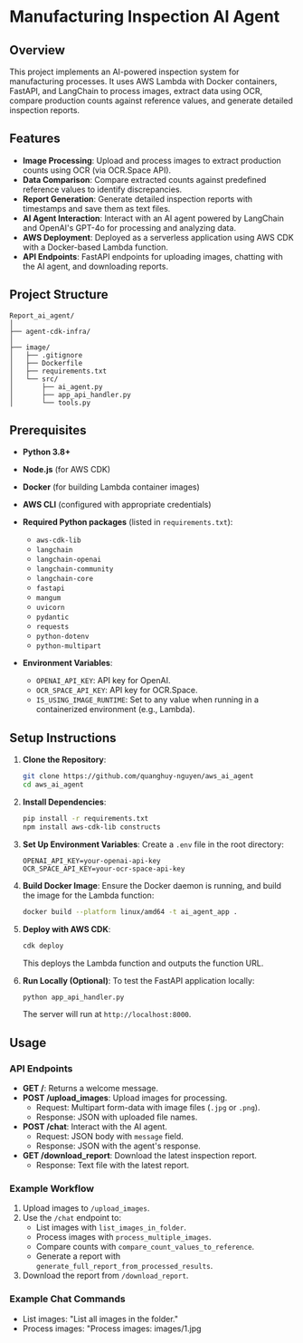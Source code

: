 # Manufacturing Inspection AI Agent

## Overview
This project implements an AI-powered inspection system for manufacturing processes. It uses AWS Lambda with Docker containers, FastAPI, and LangChain to process images, extract data using OCR, compare production counts against reference values, and generate detailed inspection reports.

## Features
- **Image Processing**: Upload and process images to extract production counts using OCR (via OCR.Space API).
- **Data Comparison**: Compare extracted counts against predefined reference values to identify discrepancies.
- **Report Generation**: Generate detailed inspection reports with timestamps and save them as text files.
- **AI Agent Interaction**: Interact with an AI agent powered by LangChain and OpenAI's GPT-4o for processing and analyzing data.
- **AWS Deployment**: Deployed as a serverless application using AWS CDK with a Docker-based Lambda function.
- **API Endpoints**: FastAPI endpoints for uploading images, chatting with the AI agent, and downloading reports.

## Project Structure
```text
Report_ai_agent/
│
├── agent-cdk-infra/
│
├── image/
│   ├── .gitignore
│   ├── Dockerfile
│   ├── requirements.txt
│   └── src/
│       ├── ai_agent.py
│       ├── app_api_handler.py
│       └── tools.py
```


## Prerequisites
- **Python 3.8+**
- **Node.js** (for AWS CDK)
- **Docker** (for building Lambda container images)
- **AWS CLI** (configured with appropriate credentials)
- **Required Python packages** (listed in `requirements.txt`):
  - `aws-cdk-lib`
  - `langchain`
  - `langchain-openai`
  - `langchain-community`
  - `langchain-core`
  - `fastapi`
  - `mangum`
  - `uvicorn`
  - `pydantic`
  - `requests`
  - `python-dotenv`
  - `python-multipart`

- **Environment Variables**:
  - `OPENAI_API_KEY`: API key for OpenAI.
  - `OCR_SPACE_API_KEY`: API key for OCR.Space.
  - `IS_USING_IMAGE_RUNTIME`: Set to any value when running in a containerized environment (e.g., Lambda).

## Setup Instructions
1. **Clone the Repository**:
   ```bash
   git clone https://github.com/quanghuy-nguyen/aws_ai_agent
   cd aws_ai_agent
   ```

2. **Install Dependencies**:
   ```bash
   pip install -r requirements.txt
   npm install aws-cdk-lib constructs
   ```

3. **Set Up Environment Variables**:
   Create a `.env` file in the root directory:
   ```plaintext
   OPENAI_API_KEY=your-openai-api-key
   OCR_SPACE_API_KEY=your-ocr-space-api-key
   ```

4. **Build Docker Image**:
   Ensure the Docker daemon is running, and build the image for the Lambda function:
   ```bash
   docker build --platform linux/amd64 -t ai_agent_app .
   ```

5. **Deploy with AWS CDK**:
   ```bash
   cdk deploy
   ```
   This deploys the Lambda function and outputs the function URL.

6. **Run Locally (Optional)**:
   To test the FastAPI application locally:
   ```bash
   python app_api_handler.py
   ```
   The server will run at `http://localhost:8000`.

## Usage
### API Endpoints
- **GET /**: Returns a welcome message.
- **POST /upload_images**: Upload images for processing.
  - Request: Multipart form-data with image files (`.jpg` or `.png`).
  - Response: JSON with uploaded file names.
- **POST /chat**: Interact with the AI agent.
  - Request: JSON body with `message` field.
  - Response: JSON with the agent's response.
- **GET /download_report**: Download the latest inspection report.
  - Response: Text file with the latest report.

### Example Workflow
1. Upload images to `/upload_images`.
2. Use the `/chat` endpoint to:
   - List images with `list_images_in_folder`.
   - Process images with `process_multiple_images`.
   - Compare counts with `compare_count_values_to_reference`.
   - Generate a report with `generate_full_report_from_processed_results`.
3. Download the report from `/download_report`.

### Example Chat Commands
- List images: "List all images in the folder."
- Process images: "Process images: images/1.jpg